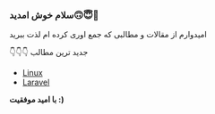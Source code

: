 ### سلام خوش امدید🙃😇🥰

امیدوارم از مقالات و مطالبی که جمع اوری کرده ام لذت ببرید 

👇👇👇 جدید ترین مطالب

* [Linux](https://github.com/ahmadreza1383/linux)
* [Laravel](https://github.com/ahmadreza1383/laravel)

__با امید موفقیت :)__


<!--
**ahmadreza1383/ahmadreza1383** is a ✨ _special_ ✨ repository because its `README.md` (this file) appears on your GitHub profile.

Here are some ideas to get you started:

- 🔭 I’m currently working on ...
- 🌱 I’m currently learning ...
- 👯 I’m looking to collaborate on ...
- 🤔 I’m looking for help with ...
- 💬 Ask me about ...
- 📫 How to reach me: ...
- 😄 Pronouns: ...
- ⚡ Fun fact: ...
-->
